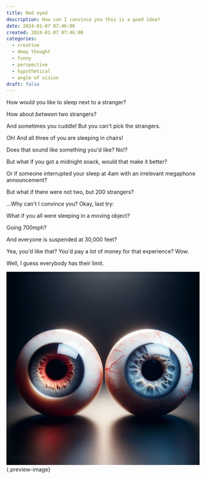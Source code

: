 ```yaml
---
title: Red eyed
description: How can I convince you this is a good idea?
date: 2024-01-07 07:46:00
created: 2024-01-07 07:46:00
categories:
  - creative
  - deep thought
  - funny
  - perspective
  - hypothetical
  - angle of vision
draft: false
---
```

How would you like to sleep next to a stranger?

How about *between* two strangers?

And sometimes you cuddle! But you can't pick the strangers. 

Oh! And all three of you are sleeping in chairs!

Does that sound like something you'd like? No!?

But what if you got a midnight snack, would that make it better?

Or if someone interrupted your sleep at 4am with an irrelevant megaphone announcement?

But what if there were not two, but 200 strangers? 

...Why can't I convince you? Okay, last try:

What if you all were sleeping in a moving object?

Going 700mph?

And everyone is suspended at 30,000 feet?

Yea, you'd like that? You'd pay a *lot* of money for that experience? Wow. 

Well, I guess everybody has their limit. 

![Eyeballs](../img/dalle-red-eye-blue-eye.jpeg){.preview-image}